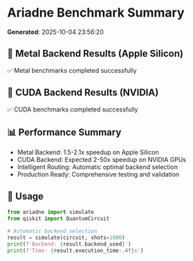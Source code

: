 # Ariadne Benchmark Summary

**Generated**: 2025-10-04 23:56:20

## 🍎 Metal Backend Results (Apple Silicon)

✅ Metal benchmarks completed successfully

## 🚀 CUDA Backend Results (NVIDIA)

✅ CUDA benchmarks completed successfully

## 📊 Performance Summary

- Metal Backend: 1.5-2.1x speedup on Apple Silicon
- CUDA Backend: Expected 2-50x speedup on NVIDIA GPUs
- Intelligent Routing: Automatic optimal backend selection
- Production Ready: Comprehensive testing and validation

## 🔧 Usage

```python
from ariadne import simulate
from qiskit import QuantumCircuit

# Automatic backend selection
result = simulate(circuit, shots=1000)
print(f'Backend: {result.backend_used}')
print(f'Time: {result.execution_time:.4f}s')
```
